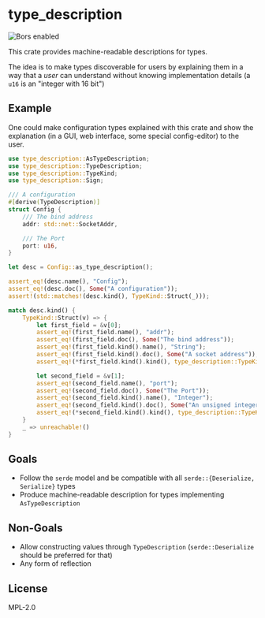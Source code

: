 # type_description

![Bors enabled](https://bors.tech/images/badge_small.svg)

This crate provides machine-readable descriptions for types.

The idea is to make types discoverable for users by explaining them in a way
that a _user_ can understand without knowing implementation details (a `u16` is
an "integer with 16 bit")

## Example

One could make configuration types explained with this crate and
show the explanation (in a GUI, web interface, some special config-editor) to
the user.

```rust
use type_description::AsTypeDescription;
use type_description::TypeDescription;
use type_description::TypeKind;
use type_description::Sign;

/// A configuration
#[derive(TypeDescription)]
struct Config {
    /// The bind address
    addr: std::net::SocketAddr,

    /// The Port
    port: u16,
}

let desc = Config::as_type_description();

assert_eq!(desc.name(), "Config");
assert_eq!(desc.doc(), Some("A configuration"));
assert!(std::matches!(desc.kind(), TypeKind::Struct(_)));

match desc.kind() {
    TypeKind::Struct(v) => {
        let first_field = &v[0];
        assert_eq!(first_field.name(), "addr");
        assert_eq!(first_field.doc(), Some("The bind address"));
        assert_eq!(first_field.kind().name(), "String");
        assert_eq!(first_field.kind().doc(), Some("A socket address"));
        assert_eq!(*first_field.kind().kind(), type_description::TypeKind::String);

        let second_field = &v[1];
        assert_eq!(second_field.name(), "port");
        assert_eq!(second_field.doc(), Some("The Port"));
        assert_eq!(second_field.kind().name(), "Integer");
        assert_eq!(second_field.kind().doc(), Some("An unsigned integer with 16 bits"));
        assert_eq!(*second_field.kind().kind(), type_description::TypeKind::Integer { size: 16, sign: Sign::Unsigned });
    }
    _ => unreachable!()
}
```

## Goals

* Follow the `serde` model and be compatible with all
  `serde::{Deserialize, Serialize}` types
* Produce machine-readable description for types implementing `AsTypeDescription`

## Non-Goals

* Allow constructing values through `TypeDescription` (`serde::Deserialize`
  should be preferred for that)
* Any form of reflection

## License

MPL-2.0

